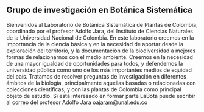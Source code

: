 ## Grupo de investigación en Botánica Sistemática 

Bienvenidos al Laboratorio de Botánica Sistemática de Plantas de Colombia, coordinado por el profesor Adolfo Jara, del Instituto de Ciencias Naturales de la Universidad Nacional de Colombia.
En este laboratorio creemos en la importancia de la ciencia básica y en la necesidad de aportar desde la exploración del territorio, y la documentación de la biodiversidad a mejores formas de relacionarnos con el medio ambiente. Creemos en la necesidad de una mayor igualdad de oportunidades para todos, y defendemos la universidad pública como uno de los más importantes medios de equidad del país.
Tratamos de resolver preguntas de investigación en diferentes ámbitos de la biología, principalmente aquellas basadas o relacionadas con colecciones científicas, y con las plantas de Colombia como principal objeto de estudio.
Si está interesado en formar parte LaBota puede escribir al correo del profesor Adolfo Jara oajaram@unal.edu.co
